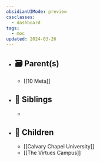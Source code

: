 ```yaml
---
obsidianUIMode: preview
cssclasses:
  - dashboard
tags:
  - moc
updated: 2024-03-26
---
```


- ## 🗃 Parent(s)
	- [[10 Meta]]
- ## 📁 Siblings
	- 
- ## 📄 Children
	- [[Calvary Chapel University]]
	- [[The Virtues Campus]]